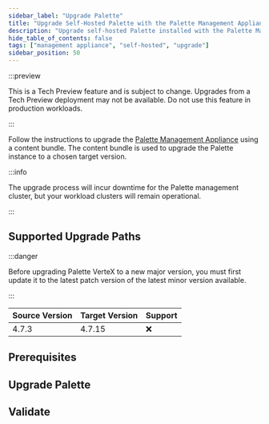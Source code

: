 ```yaml
---
sidebar_label: "Upgrade Palette"
title: "Upgrade Self-Hosted Palette with the Palette Management Appliance"
description: "Upgrade self-hosted Palette installed with the Palette Management Appliance."
hide_table_of_contents: false
tags: ["management appliance", "self-hosted", "upgrade"]
sidebar_position: 50
---
```


:::preview

This is a Tech Preview feature and is subject to change. Upgrades from a Tech Preview deployment may not be available.
Do not use this feature in production workloads.

:::

Follow the instructions to upgrade the [Palette Management Appliance](./management-appliance.md) using a content bundle.
The content bundle is used to upgrade the Palette instance to a chosen target version.

:::info

The upgrade process will incur downtime for the Palette management cluster, but your workload clusters will remain
operational.

:::

## Supported Upgrade Paths

:::danger

Before upgrading Palette VerteX to a new major version, you must first update it to the latest patch version of the
latest minor version available.

:::

| **Source Version** | **Target Version** | **Support** |
| ------------------ | ------------------ | ----------- |
| 4.7.3              | 4.7.15             | :x:         |

## Prerequisites

<PartialsComponent
  category="self-hosted"
  name="upgrade-palette-prereqs"
  install="management-appliance"
  edition="Palette"
  version="Palette"
  iso="Palette Enterprise"
  app="Palette Management Appliance"
/>

## Upgrade Palette

<PartialsComponent
  category="self-hosted"
  name="upgrade-palette-enablement"
  edition="Palette"
  version="Palette"
  iso="Palette Enterprise"
  app="Palette Management Appliance"
/>

## Validate

<PartialsComponent
  category="self-hosted"
  name="upgrade-palette-validate"
  edition="Palette"
  version="Palette"
  iso="Palette Enterprise"
  app="Palette Management Appliance"
/>
